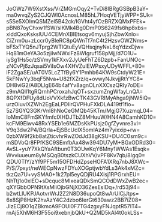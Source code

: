 JoOWz7W9XstXss/VrZMGmOqy2+TvDi8IBRgGSBpB3aY=
ma0wvqZyS2CJQWI0AcnosLM85hL7HoqVETjyWPP+SUk=
s5Se5XOImQSMZel5B42ck/IGVht4yfOzBRZXQMxPFEk=
pBN87oyChxw1fSW/sIKMk4Bg0DmP0S6249fs6hp8xbs=
xlddQxoKskslUU4CEMnXBlEtsogv6myujSjhZbwXnlo=
CiZrm0u+zLccr0yBIeRC8pQWnTf7nC4t2HzsvOWZNms=
bFSxTYQ5nJTprg2WTlQtuEyVQHsqjnyNxL6qYdzxDjw=
Hq81mOeYA3o5zjilwNWxiFz8WIgruf158pMjj/d7O1U=
iySg1Hs5c/zSVmy1kFXxv2JyUeFhTZ6Dzpb+FanUNOc=
zNCvPj6zJqsai5ViIsOw4XHVZuIEWPsxyUDyWFFL+80=
lF2ZgaSE/uAT0V5LcZTfBy6Y1Pmhb64KW9sCtdyW21E=
5kFNwYy3bqF5Nva+U82fXZrz/q+ovwyNJkvjjRtYYC8=
DH8viG2/A8DLlgE64b4afYv8agnOLnXXCszQRIy7oDE=
z9mAQll1tgRQrnhPCroxahJqOT+sxzumZngWfayLnQA=
8QPXfDFUy8dUoVVXkfzBwCTK43GVRIMyAhga9jNW5iQ=
urzOiuvlXZWh2EgEaLPDIirQVPHuFXkDLA419tf1fio=
5z7SGYQ3GKrVnl8hNoCeGMQb45KTm/MgjG7XuzmqL04=
IoMmC8FmSKYfmfcIXHDJTbZ8MHuuW/HN4A8CamhKD10=
kcFM9Eiwv48RxYSEb1e6MZDsKkPUsjz0gfZyvnre3vI=
V9q3dw2P4/BQrIa+EjSBcUcIX5omIAz4m7yixxip+rw=
0zbXW9f2kb8atZticvhrRwZOdJd38gKSU+DU4C0sm9c=
mSDVoQr8FPfKSC9SEmfbAx48w394DU7yM+BGxODRd30=
AvSL+yuY7XkQYaAftbun0T3OUwKqY6Mny1WWAs1Esqk=
Wvviuueum8yMSQqB0tszkCUXhVV/vPF8Kv7qb/8Igq0=
QDU0TIY/zYf9PF5m15OFDHdZpseHOFA1XRq7nbJ8XWc=
P/S/7pxyt/neWECpNwzFDYuXOGptjwbYdLs3Ak4xMZc=
tkzQa7U+vySMA0+1k27pl5eyQDjRU4Xisj1RPGrxhEU=
NhTtj1o0xlEO+sDcquc8MIxeaQDkSmQCOdDWxZwB2ec=
qXYGbbOPN9tXsMliOjbGNjXD36ZesEsIDq+/rd53j94=
b2wtLlUKPJAotvrWrJ2Z2N8D36upoQt8wArUlCjJtps=
6x8SjP8HzK2hvAzY4C2dzbo6IerGt630awz2BB7iZ08=
JlzECj8O1qZBkmcA9FOUl0F7TG4zgxyFNJqptR57IT4=
rnAj5XhM6H3F55oi9xebnjbQkU+Q2MD5kAl4t0okLSs=
